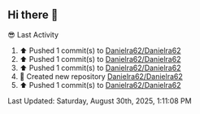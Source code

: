 ## Hi there 👋

<!--
**Danielra62/Danielra62** is a ✨ _special_ ✨ repository because its `README.md` (this file) appears on your GitHub profile.

Here are some ideas to get you started:

- 🔭 I’m currently working on ...
- 🌱 I’m currently learning ...
- 👯 I’m looking to collaborate on ...
- 🤔 I’m looking for help with ...
- 💬 Ask me about ...
- 📫 How to reach me: ...
- 😄 Pronouns: ...
- ⚡ Fun fact: ...
-->
😎 Last Activity
<!--RECENT_ACTIVITY:start-->
1. ⬆️ Pushed 1 commit(s) to [Danielra62/Danielra62](https://github.com/Danielra62/Danielra62)<br>
2. ⬆️ Pushed 1 commit(s) to [Danielra62/Danielra62](https://github.com/Danielra62/Danielra62)<br>
3. ⬆️ Pushed 1 commit(s) to [Danielra62/Danielra62](https://github.com/Danielra62/Danielra62)<br>
4. 📔 Created new repository [Danielra62/Danielra62](https://github.com/Danielra62/Danielra62)<br>
5. ⬆️ Pushed 1 commit(s) to [Danielra62/Danielra62](https://github.com/Danielra62/Danielra62)<br>
<!--RECENT_ACTIVITY:end-->

<!--RECENT_ACTIVITY:last_update-->
Last Updated: Saturday, August 30th, 2025, 1:11:08 PM
<!--RECENT_ACTIVITY:last_update_end-->
